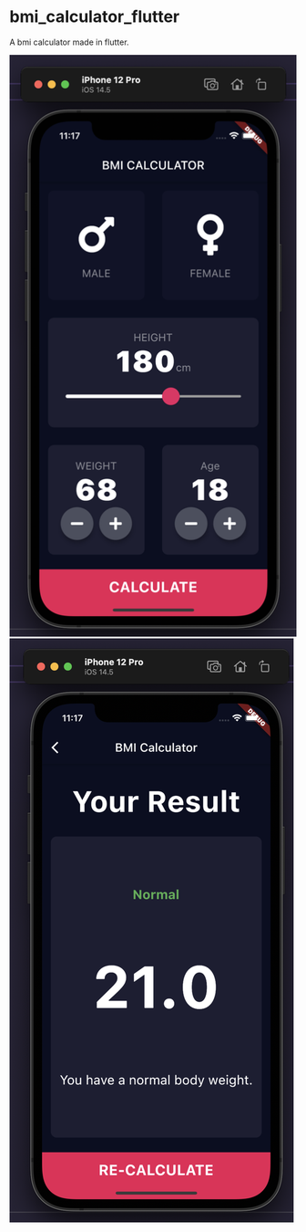 # bmi_calculator_flutter

A bmi calculator made in flutter.

![screenshot](images/screenshot1.png)
![screenshot](images/screenshot2.png)
